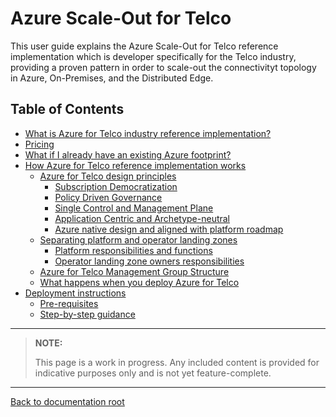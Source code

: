 # Azure Scale-Out for Telco

This user guide explains the Azure Scale-Out for Telco reference implementation which is developer specifically for the Telco industry, providing a proven pattern in order to scale-out the connectivityt topology in Azure, On-Premises, and the Distributed Edge.

## Table of Contents

- [What is Azure for Telco industry reference implementation?](#what-is-azure-for-telco-reference-implementation)
- [Pricing](#pricing)
- [What if I already have an existing Azure footprint?](#what-if-i-already-have-an-existing-azure-footprint)
- [How Azure for Telco reference implementation works](#how-azure-for-telco-reference-implementation-works)
  - [Azure for Telco design principles](#azure-for-telco-design-principles)
    - [Subscription Democratization](#subscription-democratization)
    - [Policy Driven Governance](#policy-driven-governance)
    - [Single Control and Management Plane](#single-control-and-management-plane)
    - [Application Centric and Archetype-neutral](#application-centric-and-archetype-neutral)
    - [Azure native design and aligned with platform roadmap](#application-native-design-and-aligned-with-platform-roadmap)
  - [Separating platform and operator landing zones](#separating-platform-and-operator-landing-zones)
    - [Platform responsibilities and functions](#platform-responsibilities-and-functions)
    - [Operator landing zone owners responsibilities](#operator-landing-zone-owners-responsibilities)
  - [Azure for Telco Management Group Structure](#azure-for-telco-management-group-structure)
  - [What happens when you deploy Azure for Telco](#what-happens-when-you-deploy-azure-for-telco)
- [Deployment instructions](#deployment-instructions)
  - [Pre-requisites](#pre-requisites)
  - [Step-by-step guidance](#step-by-step-guidance)

---

> **NOTE:**
>
> This page is a work in progress. Any included content is provided for indicative purposes only and is not yet feature-complete.

---

[Back to documentation root](../../../)